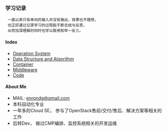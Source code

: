 ### 学习记录

```
 一直以来只有单向的输入并没有输出，效果也不理想，
 也正好通过记录学习的过程能不断总结与反思，
 从而加深理解的同时也学以致用和举一反三。
```

#### Index
* [Operation System](Operation_System/README.md)
* [Data Structure and Algorithm](Data_Structure_and_Algorithm/README.md)
* [Container](Container/README.md)
* [Middleware](Middleware/README.md)
* [Code](Code/README.md)


#### About Me
 * MAIL: enrondg@gmail.com
 * 本科自动化专业
 * 一年多的Cloud SE， 参与了OpenStack售前/交付/售后、解决方案等相关的工作
 * 后转Dev， 做过CMP编排、监控系统相关的开发运维